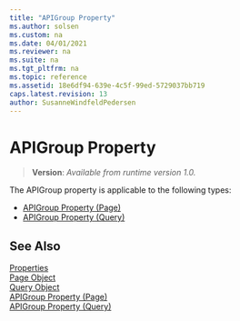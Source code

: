 ```yaml
---
title: "APIGroup Property"
ms.author: solsen
ms.custom: na
ms.date: 04/01/2021
ms.reviewer: na
ms.suite: na
ms.tgt_pltfrm: na
ms.topic: reference
ms.assetid: 18e6df94-639e-4c5f-99ed-5729037bb719
caps.latest.revision: 13
author: SusanneWindfeldPedersen
---
```

 
# APIGroup Property 
> **Version**: _Available from runtime version 1.0._

The APIGroup property is applicable to the following types: 
- [APIGroup Property (Page)](devenv-APIGroup-page-property.md)   
- [APIGroup Property (Query)](devenv-APIGroup-query-property.md)   


## See Also  
[Properties](devenv-properties.md)   
[Page Object](../devenv-page-object.md)   
[Query Object](../devenv-query-object.md)   
[APIGroup Property (Page)](devenv-APIGroup-page-property.md)  
[APIGroup Property (Query)](devenv-APIGroup-query-property.md) 
